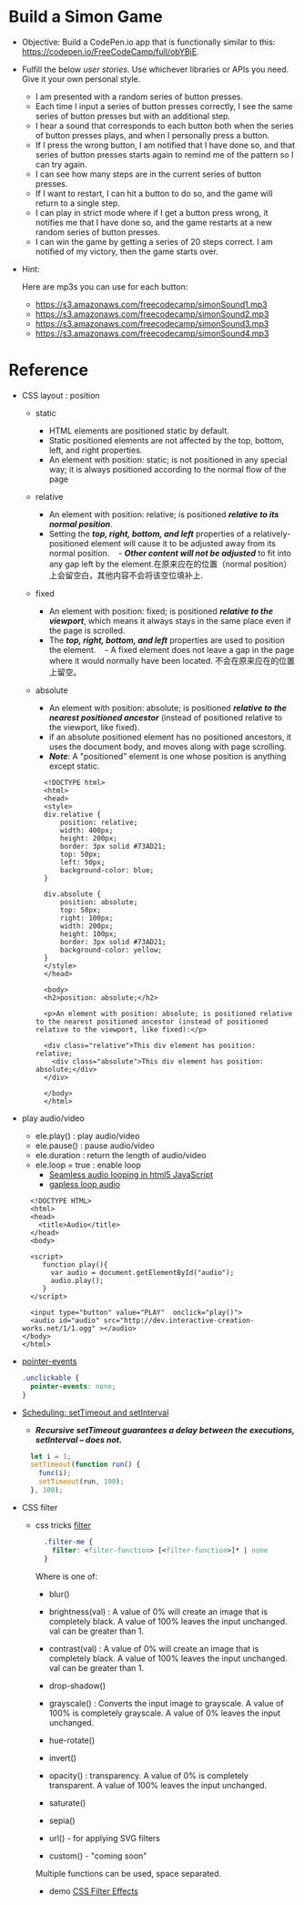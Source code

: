 # Build a Simon Game

- Objective: Build a CodePen.io app that is functionally similar to this: https://codepen.io/FreeCodeCamp/full/obYBjE.

- Fulfill the below _*user stories*_. Use whichever libraries or APIs you need. Give it your own personal style.
  - I am presented with a random series of button presses.
  - Each time I input a series of button presses correctly, I see the same series of button presses but with an additional step.
  - I hear a sound that corresponds to each button both when the series of button presses plays, and when I personally press a button.
  - If I press the wrong button, I am notified that I have done so, and that series of button presses starts again to remind me of the pattern so I can try again.
  - I can see how many steps are in the current series of button presses.
  - If I want to restart, I can hit a button to do so, and the game will return to a single step.
  - I can play in strict mode where if I get a button press wrong, it notifies me that I have done so, and the game restarts at a new random series of button presses.
  - I can win the game by getting a series of 20 steps correct. I am notified of my victory, then the game starts over.

- Hint: 

  Here are mp3s you can use for each button: 
  - https://s3.amazonaws.com/freecodecamp/simonSound1.mp3
  - https://s3.amazonaws.com/freecodecamp/simonSound2.mp3
  - https://s3.amazonaws.com/freecodecamp/simonSound3.mp3
  - https://s3.amazonaws.com/freecodecamp/simonSound4.mp3
  
  
# Reference
- CSS layout : position
  - static  
    - HTML elements are positioned static by default.
    - Static positioned elements are not affected by the top, bottom, left, and right properties.
    - An element with position: static; is not positioned in any special way; it is always positioned according to the normal flow of the page
    
  - relative
    - An element with position: relative; is positioned _**relative to its normal position**_.
    - Setting the _**top, right, bottom, and left**_ properties of a relatively-positioned element will cause it to be adjusted away from its normal position.
    - _**Other content will not be adjusted**_ to fit into any gap left by the element.在原来应在的位置（normal position）上会留空白，其他内容不会将该空位填补上.
    
  - fixed
    - An element with position: fixed; is positioned _**relative to the viewport**_, which means it always stays in the same place even if the page is scrolled. 
    - The _**top, right, bottom, and left**_ properties are used to position the element.
    - A fixed element does not leave a gap in the page where it would normally have been located. 不会在原来应在的位置上留空。
  
  - absolute  
    - An element with position: absolute; is positioned _**relative to the nearest positioned ancestor**_ (instead of positioned relative to the viewport, like fixed).
    - if an absolute positioned element has no positioned ancestors, it uses the document body, and moves along with page scrolling.
    - _**Note**_: A "positioned" element is one whose position is anything except static.

    ```
      <!DOCTYPE html>
      <html>
      <head>
      <style>
      div.relative {
          position: relative;
          width: 400px;
          height: 200px;
          border: 3px solid #73AD21;
          top: 50px;
          left: 50px;
          background-color: blue;
      } 

      div.absolute {
          position: absolute;
          top: 50px;
          right: 100px;
          width: 200px;
          height: 100px;
          border: 3px solid #73AD21;
          background-color: yellow;
      }
      </style>
      </head>
      
      <body>
      <h2>position: absolute;</h2>

      <p>An element with position: absolute; is positioned relative to the nearest positioned ancestor (instead of positioned relative to the viewport, like fixed):</p>

      <div class="relative">This div element has position: relative;
        <div class="absolute">This div element has position: absolute;</div>
      </div>

      </body>
      </html>    
    ```
  
- play audio/video
  - ele.play() : play audio/video
  - ele.pause() : pause audio/video
  - ele.duration : return the length of audio/video
  - ele.loop = true : enable loop
    - [Seamless audio looping in html5 JavaScript](http://www.kevssite.com/2015/11/22/seamless-audio-looping/)
    - [gapless loop audio](https://github.com/regosen/Gapless-5)
  
  ```
    <!DOCTYPE HTML>
    <html>
    <head>
      <title>Audio</title>
    </head>
    <body>

    <script>
       function play(){
         var audio = document.getElementById("audio");
         audio.play();
       }
    </script>

    <input type="button" value="PLAY"  onclick="play()">
    <audio id="audio" src="http://dev.interactive-creation-works.net/1/1.ogg" ></audio>
  </body>
  </html>
  ```
  
- [pointer-events](https://css-tricks.com/almanac/properties/p/pointer-events/)
  ```css
  .unclickable {
    pointer-events: none;
  }
  ```

- [Scheduling: setTimeout and setInterval](http://javascript.info/settimeout-setinterval)
  - _**Recursive setTimeout guarantees a delay between the executions, setInterval – does not.**_
  ```javascript
    let i = 1;
    setTimeout(function run() {
      func(i);
      setTimeout(run, 100);
    }, 100);
  ```

- CSS filter
  - css tricks [filter](https://css-tricks.com/almanac/properties/f/filter/)
    ```css
      .filter-me {
        filter: <filter-function> [<filter-function>]* | none
      }
    ```
  
    Where is one of:
  
    - blur()
    
    - brightness(val) : A value of 0% will create an image that is completely black. A value of 100% leaves the input unchanged. val can be greater than 1.
    
    - contrast(val) : A value of 0% will create an image that is completely black. A value of 100% leaves the input unchanged. val can be greater than 1.
    
    - drop-shadow()
    
    - grayscale() : Converts the input image to grayscale. A value of 100% is completely grayscale. A value of 0% leaves the input unchanged.
    
    - hue-rotate()
    
    - invert()
    
    - opacity() : transparency. A value of 0% is completely transparent. A value of 100% leaves the input unchanged.
    
    - saturate()
    
    - sepia()
    
    - url() - for applying SVG filters
    
    - custom() - "coming soon"
    
    Multiple functions can be used, space separated.
    
    - demo [CSS Filter Effects](http://html5-demos.appspot.com/static/css/filters/index.html)
  
